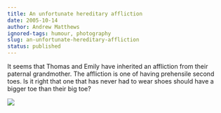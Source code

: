 ```yaml
---
title: An unfortunate hereditary affliction
date: 2005-10-14
author: Andrew Matthews
ignored-tags: humour, photography
slug: an-unfortunate-hereditary-affliction
status: published
---
```


It seems that Thomas and Emily have inherited an affliction from their paternal grandmother. The affliction is one of having prehensile second toes. Is it right that one that has never had to wear shoes should have a bigger toe than their big toe?

[![](http://photos1.blogger.com/blogger/6860/929/320/IMG_5914.jpg)](http://photos1.blogger.com/blogger/6860/929/1600/IMG_5914.jpg)
